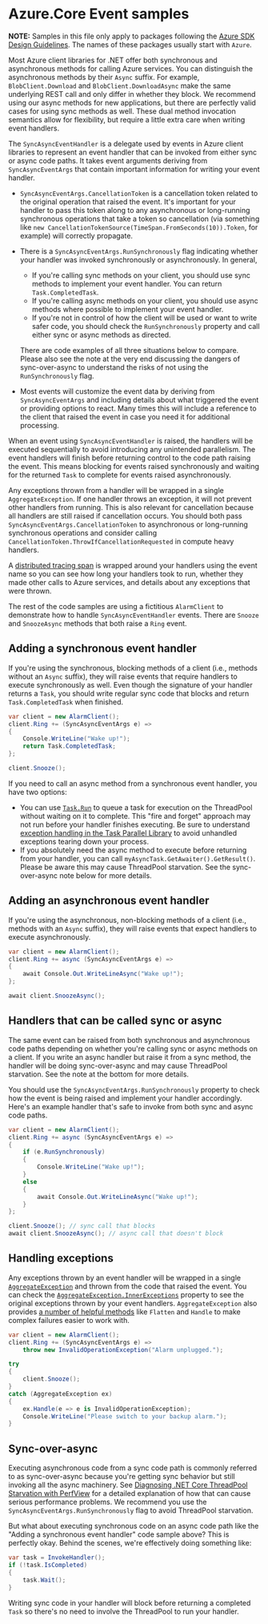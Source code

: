 # Azure.Core Event samples

**NOTE:** Samples in this file only apply to packages following the
[Azure SDK Design Guidelines](https://azure.github.io/azure-sdk/dotnet_introduction.html).
The names of these packages usually start with `Azure`.

Most Azure client libraries for .NET offer both synchronous and asynchronous
methods for calling Azure services.  You can distinguish the asynchronous
methods by their `Async` suffix.  For example, `BlobClient.Download` and
`BlobClient.DownloadAsync` make the same underlying REST call and only differ in
whether they block.  We recommend using our async methods for new applications,
but there are perfectly valid cases for using sync methods as well.  These dual
method invocation semantics allow for flexibility, but require a little extra
care when writing event handlers.

The `SyncAsyncEventHandler` is a delegate used by events in Azure client
libraries to represent an event handler that can be invoked from either sync or
async code paths.  It takes event arguments deriving from `SyncAsyncEventArgs`
that contain important information for writing your event handler.

- `SyncAsyncEventArgs.CancellationToken` is a cancellation token related to the
  original operation that raised the event.  It's important for your handler to
  pass this token along to any asynchronous or long-running synchronous
  operations that take a token so cancellation (via something like
  `new CancellationTokenSource(TimeSpan.FromSeconds(10)).Token`, for example)
  will correctly propagate.

- There is a `SyncAsyncEventArgs.RunSynchronously` flag indicating whether your
  handler was invoked synchronously or asynchronously.  In general,

    - If you're calling sync methods on your client, you should use sync methods
      to implement your event handler.  You can return `Task.CompletedTask`.
    - If you're calling async methods on your client, you should use async
      methods where possible to implement your event handler.
    - If you're not in control of how the client will be used or want to write
      safer code, you should check the `RunSynchronously` property and call
      either sync or async methods as directed.

  There are code examples of all three situations below to compare.  Please also
  see the note at the very end discussing the dangers of sync-over-async to
  understand the risks of not using the `RunSynchronously` flag.

- Most events will customize the event data by deriving from `SyncAsyncEventArgs`
  and including details about what triggered the event or providing options to
  react.  Many times this will include a reference to the client that raised the
  event in case you need it for additional processing.

When an event using `SyncAsyncEventHandler` is raised, the handlers will be
executed sequentially to avoid introducing any unintended parallelism.  The
event handlers will finish before returning control to the code path raising the
event.  This means blocking for events raised synchronously and waiting for the
returned `Task` to complete for events raised asynchronously.

Any exceptions thrown from a handler will be wrapped in a single
`AggregateException`.  If one handler throws an exception, it will not prevent
other handlers from running.  This is also relevant for cancellation because all
handlers are still raised if cancellation occurs.  You should both pass
`SyncAsyncEventArgs.CancellationToken` to asynchronous or long-running
synchronous operations and consider calling `CancellationToken.ThrowIfCancellationRequested`
in compute heavy handlers.

A [distributed tracing span](https://github.com/Azure/azure-sdk-for-net/blob/master/sdk/core/Azure.Core/samples/Diagnostics.md#distributed-tracing)
is wrapped around your handlers using the event name so you can see how long
your handlers took to run, whether they made other calls to Azure services, and
details about any exceptions that were thrown.

The rest of the code samples are using a fictitious `AlarmClient` to demonstrate
how to handle `SyncAsyncEventHandler` events.  There are `Snooze` and
`SnoozeAsync` methods that both raise a `Ring` event.

## Adding a synchronous event handler

If you're using the synchronous, blocking methods of a client (i.e., methods
without an `Async` suffix), they will raise events that require handlers to
execute synchronously as well.  Even though the signature of your handler
returns a `Task`, you should write regular sync code that blocks and return
`Task.CompletedTask` when finished.

```C# Snippet:Azure_Core_Samples_EventSamples_SyncHandler
var client = new AlarmClient();
client.Ring += (SyncAsyncEventArgs e) =>
{
    Console.WriteLine("Wake up!");
    return Task.CompletedTask;
};

client.Snooze();
```

If you need to call an async method from a synchronous event handler, you have
two options:

- You can use [`Task.Run`](https://docs.microsoft.com/dotnet/api/system.threading.tasks.task.run)
  to queue a task for execution on the ThreadPool without waiting on it to
  complete.  This "fire and forget" approach may not run before your handler
  finishes executing.  Be sure to understand
  [exception handling in the Task Parallel Library](https://docs.microsoft.com/dotnet/standard/parallel-programming/exception-handling-task-parallel-library)
  to avoid unhandled exceptions tearing down your process.
- If you absolutely need the async method to execute before returning from your
  handler, you can call `myAsyncTask.GetAwaiter().GetResult()`.  Please be aware
  this may cause ThreadPool starvation.  See the sync-over-async note below for
  more details.

## Adding an asynchronous event handler

If you're using the asynchronous, non-blocking methods of a client (i.e.,
methods with an `Async` suffix), they will raise events that expect handlers to
execute asynchronously.

```C# Snippet:Azure_Core_Samples_EventSamples_AsyncHandler
var client = new AlarmClient();
client.Ring += async (SyncAsyncEventArgs e) =>
{
    await Console.Out.WriteLineAsync("Wake up!");
};

await client.SnoozeAsync();
```

## Handlers that can be called sync or async

The same event can be raised from both synchronous and asynchronous code paths
depending on whether you're calling sync or async methods on a client.  If you
write an async handler but raise it from a sync method, the handler will be
doing sync-over-async and may cause ThreadPool starvation.  See the note at the
bottom for more details.

You should use the `SyncAsyncEventArgs.RunSynchronously` property to check how
the event is being raised and implement your handler accordingly.  Here's an
example handler that's safe to invoke from both sync and async code paths.

```C# Snippet:Azure_Core_Samples_EventSamples_CombinedHandler
var client = new AlarmClient();
client.Ring += async (SyncAsyncEventArgs e) =>
{
    if (e.RunSynchronously)
    {
        Console.WriteLine("Wake up!");
    }
    else
    {
        await Console.Out.WriteLineAsync("Wake up!");
    }
};

client.Snooze(); // sync call that blocks
await client.SnoozeAsync(); // async call that doesn't block
```

## Handling exceptions

Any exceptions thrown by an event handler will be wrapped in a single
[`AggregateException`](https://docs.microsoft.com/dotnet/api/system.aggregateexception) and thrown from the code that raised the event.  You can check the
[`AggregateException.InnerExceptions`](https://docs.microsoft.com/dotnet/api/system.aggregateexception.innerexceptions)
property to see the original exceptions thrown by your event handlers.
`AggregateException` also provides
[a number of helpful methods](https://docs.microsoft.com/archive/msdn-magazine/2009/brownfield/aggregating-exceptions)
like `Flatten` and `Handle` to make complex failures easier to work with.

```C# Snippet:Azure_Core_Samples_EventSamples_Exceptions
var client = new AlarmClient();
client.Ring += (SyncAsyncEventArgs e) =>
    throw new InvalidOperationException("Alarm unplugged.");

try
{
    client.Snooze();
}
catch (AggregateException ex)
{
    ex.Handle(e => e is InvalidOperationException);
    Console.WriteLine("Please switch to your backup alarm.");
}
```

## Sync-over-async

Executing asynchronous code from a sync code path is commonly referred to as
sync-over-async because you're getting sync behavior but still invoking all the
async machinery.  See
[Diagnosing .NET Core ThreadPool Starvation with PerfView](https://docs.microsoft.com/archive/blogs/vancem/diagnosing-net-core-threadpool-starvation-with-perfview-why-my-service-is-not-saturating-all-cores-or-seems-to-stall)
for a detailed explanation of how that can cause serious performance problems.
We recommend you use the `SyncAsyncEventArgs.RunSynchronously` flag to avoid
ThreadPool starvation.

But what about executing synchronous code on an async code path like the "Adding
a synchronous event handler" code sample above?  This is perfectly okay.  Behind
the scenes, we're effectively doing something like:

```C#
var task = InvokeHandler();
if (!task.IsCompleted)
{
    task.Wait();
}
```

Writing sync code in your handler will block before returning a completed `Task`
so there's no need to involve the ThreadPool to run your handler.
